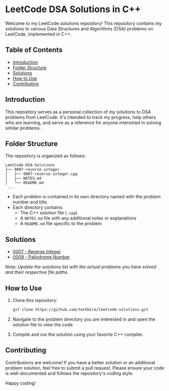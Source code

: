 # LeetCode DSA Solutions in C++

Welcome to my LeetCode solutions repository! This repository contains my solutions to various Data Structures and Algorithms (DSA) problems on LeetCode, implemented in C++.

## Table of Contents

- [Introduction](#introduction)
- [Folder Structure](#folder-structure)
- [Solutions](#solutions)
- [How to Use](#how-to-use)
- [Contributing](#contributing)

## Introduction

This repository serves as a personal collection of my solutions to DSA problems from LeetCode. It's intended to track my progress, help others who are learning, and serve as a reference for anyone interested in solving similar problems.

## Folder Structure

The repository is organized as follows:

```
LeetCode-DSA-Solutions
├── 0007-reverse-integer
│   ├── 0007-reverse-integer.cpp
│   ├── NOTES.md
│   └── README.md
 ...
```

- Each problem is contained in its own directory named with the problem number and title.
- Each directory contains:
  - The C++ solution file (`.cpp`)
  - A `NOTES.md` file with any additional notes or explanations
  - A `README.md` file specific to the problem

## Solutions

- [0007 - Reverse Integer](0007-reverse-integer/0007-reverse-integer.cpp)
- [0009 - Palindrome Number](0009-palindrome-number/0009-palindrome-number.cpp)

*Note: Update the solutions list with the actual problems you have solved and their respective file paths.*

## How to Use

1. Clone this repository:
    ```bash
    git clone https://github.com/techbire/leetcode-solutions.git
    ```

2. Navigate to the problem directory you are interested in and open the solution file to view the code.

3. Compile and run the solution using your favorite C++ compiler.

## Contributing

Contributions are welcome! If you have a better solution or an additional problem solution, feel free to submit a pull request. Please ensure your code is well-documented and follows the repository's coding style.


Happy coding!
